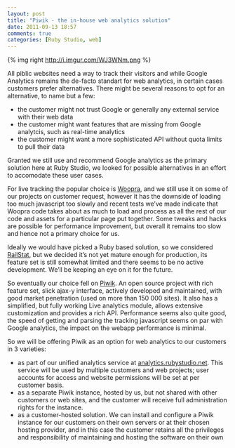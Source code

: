 ```yaml
---
layout: post
title: "Piwik - the in-house web analytics solution"
date: 2011-09-13 18:57
comments: true
categories: [Ruby Studio, web]
---
```


{% img right http://i.imgur.com/WJ3WNm.png %}

All piblic websites need a way to track their visitors and while Google Analytics remains
the de-facto standart for web analytics, in certain cases customers prefer alternatives.
There might be several reasons to opt for an alternative, to name but a few:

- the customer might not trust Google or generally any external service with their web data
- the customer might want features that are missing from Google analytcis, such as real-time analytics
- the customer might want a more sophisticated API without quota limits to pull their data

Granted we still use and recommend Google analytics as the primary solution here at Ruby Studio,
we looked for possible alternatives in an effort to accomodate these user cases.

For live tracking the popular choice is [Woopra](http://www.woopra.com/), and we still use it on some of our
projects on customer request, however it has the downside of loading too much javascript too slowly and recent
tests we’ve made indicate that Woopra code takes about as much to load and process as all the rest
of our code and assets for a particular page put together. Some tweaks and hacks are possible for
performance improvement, but overall it remains too slow and hence not a primary choice for us.

Ideally we would have picked a Ruby based solution, so we considered [RailStat](http://www.railstat.com/),
but we decided it’s not yet mature enough for production, its feature set is still somewhat limited and
there seems to be no active development. We’ll be keeping an eye on it for the future.

So eventually our choice fell on [Piwik](http://piwik.org/). An open source project with rich feature set,
slick ajax-y interface, actively developed and maintained, with good market penetration (used on more than
150 000 sites). It also has a simplified, but fully working Live analytics module, allows extensive
customization and provides a rich API. Performance seems also quite good, the speed of getting and parsing
the tracking javascript seems on par with Google analytics, the impact on the webapp performance is minimal.

So we will be offering Piwik as an option for web analytics to our customers in 3 varieties:

- as part of our unified analytics service at [analytics.rubystudio.net](http://analytics.rubystudio.net).
This service will be used by multiple customers and web projects; user accounts for access and website
permissions will be set at per customer basis.
- as a separate Piwik instance, hosted by us, but not shared with other customers or web sites,
and the customer will receive full administration rights for the instance.
- as a customer-hosted solution. We can install and configure a Piwik instance for our customers
on their own servers or at their chosen hosting provider, and in this case the customer retains
all the privileges and responsibility of maintaining and hosting the software on their own
